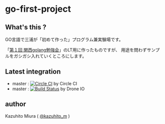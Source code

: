 go-first-project
================

## What's this ?

GO言語で三浦が「初めて作った」プログラム兼実験場です。

「[第１回 関西golang勉強会](http://kug2.connpass.com/event/20497/)」のLT用に作ったものですが、
用途を問わずサンプルをガシガシ入れていくところにします。

## Latest integration

+ master : [![Circle CI](https://circleci.com/gh/kazuhito-m/go-first-project.svg?style=svg)](https://circleci.com/gh/kazuhito-m/go-first-project) by Circle CI
+ master : [![Build Status](https://drone.io/github.com/kazuhito-m/go-first-project/status.png)](https://drone.io/github.com/kazuhito-m/go-first-project/latest) by Drone IO

## author

Kazuhito Miura ( [@kazuhito_m](https://twitter.com/kazuhito_m "kazuhito_m on Twitter") )

